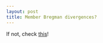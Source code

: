 ```yaml
---
layout: post
title: Member Bregman divergences?
---
```


If not, check [this](http://mark.reid.name/blog/meet-the-bregman-divergences.html)!
